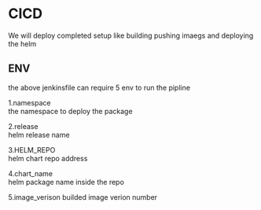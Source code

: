 # CICD 

We will deploy completed setup like building pushing imaegs and deploying the helm


## ENV

the above jenkinsfile can require 5 env to run the pipline

  1.namespace   
  the namespace to deploy the package
  
  2.release     
  helm release name
  
  3.HELM_REPO   
  helm chart repo address
  
  4.chart_name  
  helm package name inside the repo

  5.image_verison
  builded image verion number
